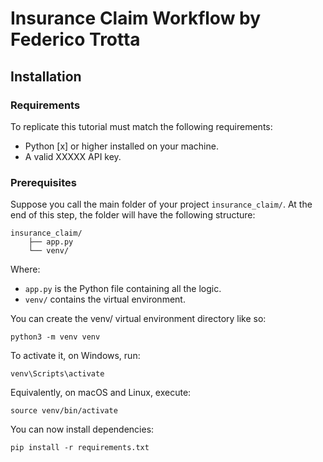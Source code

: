 #  Insurance Claim Workflow by Federico Trotta





## Installation

### Requirements
To replicate this tutorial must match the following requirements:
- Python [x] or higher installed on your machine.
- A valid XXXXX API key.

### Prerequisites
Suppose you call the main folder of your project `insurance_claim/`. At the end of this step, the folder will have the following structure:
```plaintext
insurance_claim/
    ├── app.py
    └── venv/
```

Where:
- `app.py` is the Python file containing all the logic.
- `venv/` contains the virtual environment.

You can create the venv/ virtual environment directory like so:
```plaintext
python3 -m venv venv
```
To activate it, on Windows, run:
```plaintext
venv\Scripts\activate
```

Equivalently, on macOS and Linux, execute:
```plaintext
source venv/bin/activate
```

You can now install dependencies:
```plaintext
pip install -r requirements.txt
```